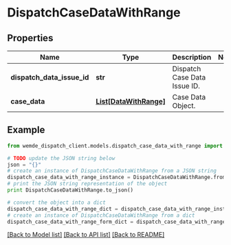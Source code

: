 # DispatchCaseDataWithRange


## Properties

Name | Type | Description | Notes
------------ | ------------- | ------------- | -------------
**dispatch_data_issue_id** | **str** | Dispatch Case Data Issue ID. | 
**case_data** | [**List[DataWithRange]**](DataWithRange.md) | Case Data Object. | 

## Example

```python
from wemde_dispatch_client.models.dispatch_case_data_with_range import DispatchCaseDataWithRange

# TODO update the JSON string below
json = "{}"
# create an instance of DispatchCaseDataWithRange from a JSON string
dispatch_case_data_with_range_instance = DispatchCaseDataWithRange.from_json(json)
# print the JSON string representation of the object
print DispatchCaseDataWithRange.to_json()

# convert the object into a dict
dispatch_case_data_with_range_dict = dispatch_case_data_with_range_instance.to_dict()
# create an instance of DispatchCaseDataWithRange from a dict
dispatch_case_data_with_range_form_dict = dispatch_case_data_with_range.from_dict(dispatch_case_data_with_range_dict)
```
[[Back to Model list]](../README.md#documentation-for-models) [[Back to API list]](../README.md#documentation-for-api-endpoints) [[Back to README]](../README.md)


